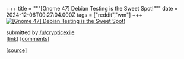 +++
title = """[Gnome 47] Debian Testing is the Sweet Spot!"""
date = 2024-12-06T00:27:04.000Z
tags = ["reddit","wm"]
+++
[![[Gnome 47] Debian Testing is the Sweet Spot!](https://preview.redd.it/pljnydfdh45e1.png?width=640&crop=smart&auto=webp&s=303f1718ab9645cadf12cdfc615ecf368c0d4954 "[Gnome 47] Debian Testing is the Sweet Spot!")](https://www.reddit.com/r/unixporn/comments/1h7oepz/gnome_47_debian_testing_is_the_sweet_spot/)

submitted by [/u/crypticexile](https://www.reddit.com/user/crypticexile)  
[\[link\]](https://i.redd.it/pljnydfdh45e1.png) [\[comments\]](https://www.reddit.com/r/unixporn/comments/1h7oepz/gnome_47_debian_testing_is_the_sweet_spot/)

[[source]](https://www.reddit.com/r/unixporn/comments/1h7oepz/gnome_47_debian_testing_is_the_sweet_spot/)
